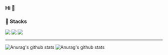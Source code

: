 
###

 ### Hi 👋

###  🧠 Stacks
<img src="https://img.shields.io/badge/-C++-00599C?style=flat-square&logo=cplusplus&logoColor=white"/>  <img src="https://img.shields.io/badge/Java-007396?style=flat-square&logo=java&logoColor=white"/> <img src ="https://img.shields.io/badge/Spring-6DB33F?style=flat-square&logo=Spring&logoColor=white"/>

---

![Anurag's github stats](https://github-readme-stats.vercel.app/api/top-langs/?username=sleeg00&layout=compact) 
![Anurag's github stats](http://mazassumnida.wtf/api/generate_badge?boj=aszx013)

